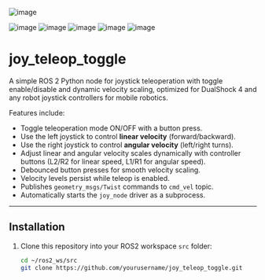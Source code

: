 ![image](https://github.com/user-attachments/assets/1bd9bf31-95b7-4373-9061-cdef64b4b16a)

![image](https://github.com/user-attachments/assets/43c52ff0-15bb-43d6-b516-1b3c2463687e)  ![image](https://github.com/user-attachments/assets/cbc20e44-9ffc-4a4a-b2ff-ba822cb9cebd)  ![image](https://github.com/user-attachments/assets/005a1434-1fee-4fbb-9ddf-41639b779686)
![image](https://github.com/user-attachments/assets/958560e6-67a2-41d0-9b7c-59c794101e9a)  ![image](https://github.com/user-attachments/assets/3444dcb2-10ac-40ec-8430-d80d7704de0d)




# joy_teleop_toggle
A simple ROS 2 Python node for joystick teleoperation with toggle enable/disable and dynamic velocity scaling, optimized for DualShock 4 and any robot joystick controllers for mobile robotics.

Features include:

- Toggle teleoperation mode ON/OFF with a button press.
- Use the left joystick to control **linear velocity** (forward/backward).
- Use the right joystick to control **angular velocity** (left/right turns).
- Adjust linear and angular velocity scales dynamically with controller buttons (L2/R2 for linear speed, L1/R1 for angular speed).
- Debounced button presses for smooth velocity scaling.
- Velocity levels persist while teleop is enabled.
- Publishes `geometry_msgs/Twist` commands to `cmd_vel` topic.
- Automatically starts the `joy_node` driver as a subprocess.

---

## Installation

1. Clone this repository into your ROS2 workspace `src` folder:

   ```bash
   cd ~/ros2_ws/src
   git clone https://github.com/yourusername/joy_teleop_toggle.git

